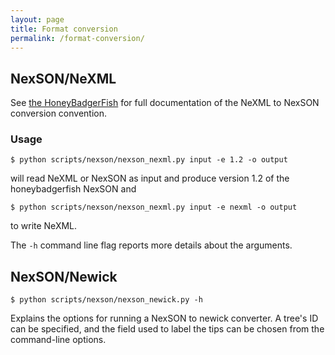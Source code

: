 ```yaml
---
layout: page
title: Format conversion
permalink: /format-conversion/
---
```

## NexSON/NeXML

See [the HoneyBadgerFish](https://github.com/OpenTreeOfLife/api.opentreeoflife.org/wiki/HoneyBadgerFish) for full documentation
of the NeXML to NexSON conversion convention.

### Usage

    $ python scripts/nexson/nexson_nexml.py input -e 1.2 -o output

will read NeXML or NexSON as input and produce version 1.2 of the
honeybadgerfish NexSON and 

    $ python scripts/nexson/nexson_nexml.py input -e nexml -o output

to write NeXML.

The <code>-h</code> command line flag reports more details about the arguments.

## NexSON/Newick

    $ python scripts/nexson/nexson_newick.py -h

Explains the options for running a NexSON to newick converter. A tree's ID
can be specified, and the field used to label the tips can be chosen from the
command-line options.
